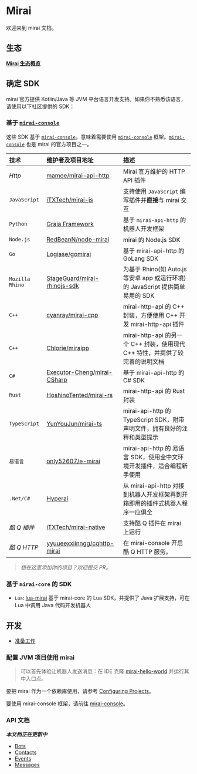 # Mirai

欢迎来到 mirai 文档。

## 生态

**[Mirai 生态概览](mirai-ecology.md)**

## 确定 SDK

mirai 官方提供 Kotlin/Java 等 JVM 平台语言开发支持。如果你不熟悉该语言，请使用以下社区提供的 SDK：

### 基于 [`mirai-console`]

[`mirai-console`]: https://github.com/mamoe/mirai-console

这些 SDK 基于 [`mirai-console`]，意味着需要使用 [`mirai-console`] 框架。[`mirai-console`] 也是 mirai 的官方项目之一。

[mamoe/mirai-api-http]: https://github.com/mamoe/mirai-api-http
[iTXTech/mirai-native]: https://github.com/iTXTech/mirai-native
[iTXTech/mirai-js]: https://github.com/iTXTech/mirai-js
[GraiaProject/Application]: https://github.com/GraiaProject/Application
[RedBeanN/node-mirai]: https://github.com/RedBeanN/node-mirai
[Logiase/gomirai]: https://github.com/Logiase/gomirai
[StageGuard/mirai-rhinojs-sdk]: https://github.com/StageGuard/mirai-rhinojs-sdk
[cyanray/mirai-cpp]: https://github.com/cyanray/mirai-cpp
[Chlorie/miraipp]: https://github.com/Chlorie/miraipp-template
[Executor-Cheng/mirai-CSharp]: https://github.com/Executor-Cheng/mirai-CSharp
[HoshinoTented/mirai-rs]: https://github.com/HoshinoTented/mirai-rs
[YunYouJun/mirai-ts]: https://github.com/YunYouJun/mirai-ts
[only52607/e-mirai]: https://github.com/only52607/e-mirai
[theGravityLab/ProjHyperai]: https://github.com/theGravityLab/ProjHyperai
[yyuueexxiinngg/cqhttp-mirai]: https://github.com/yyuueexxiinngg/cqhttp-mirai

| 技术             | 维护者及项目地址                               | 描述                                                                    |
|:----------------|:--------------------------------------------|:-----------------------------------------------------------------------|
| *Http*          | [mamoe/mirai-api-http]                      | Mirai 官方维护的 HTTP API 插件                                            |
| `JavaScript`    | [iTXTech/mirai-js]                          | 支持使用 `JavaScript` 编写插件并**直接**与 mirai 交互                        |
| `Python`        | [Graia Framework][GraiaProject/Application] | 基于 `mirai-api-http` 的机器人开发框架                                     |
| `Node.js`       | [RedBeanN/node-mirai]                       | mirai 的 Node.js SDK                                                   |
| `Go`            | [Logiase/gomirai]                           | 基于 mirai-api-http 的 GoLang SDK                                       |
| `Mozilla Rhino` | [StageGuard/mirai-rhinojs-sdk]              | 为基于 Rhino(如 Auto.js 等安卓 app 或运行环境)的 JavaScript 提供简单易用的 SDK |
| `C++`           | [cyanray/mirai-cpp]                         | mirai-http-api 的 C++ 封装，方便使用 C++ 开发 mirai-http-api 插件           |
| `C++`           | [Chlorie/miraipp]                           | mirai-http-api 的另一个 C++ 封装，使用现代 C++ 特性，并提供了较完善的说明文档    |
| `C#`            | [Executor-Cheng/mirai-CSharp]               | 基于 mirai-api-http 的 C# SDK                                           |
| `Rust`          | [HoshinoTented/mirai-rs]                    | mirai-http-api 的 Rust 封装                                             |
| `TypeScript`    | [YunYouJun/mirai-ts]                        | mirai-api-http 的 TypeScript SDK，附带声明文件，拥有良好的注释和类型提示       |
| `易语言`         | [only52607/e-mirai]                         | mirai-api-http 的 易语言 SDK，使用全中文环境开发插件，适合编程新手使用           |
| `.Net/C#`       | [Hyperai][theGravityLab/ProjHyperai]        | 从 mirai-api-http 对接到机器人开发框架再到开箱即用的插件式机器人程序一应俱全       |
| *酷 Q 插件*      | [iTXTech/mirai-native]                      | 支持酷 Q 插件在 mirai 上运行                                               |
| *酷 Q HTTP*     | [yyuueexxiinngg/cqhttp-mirai]               | 在 mirai-console 开启酷 Q HTTP 服务。                                     |

> *想在这里添加你的项目？欢迎提交 PR。*

### 基于 `mirai-core` 的 SDK

- `Lua`: [lua-mirai](https://github.com/only52607/lua-mirai) 基于 mirai-core 的 Lua SDK，并提供了 Java 扩展支持，可在 Lua 中调用 Java 代码开发机器人

## 开发

- [准备工作](Preparations.md#mirai---preparations)

### 配置 JVM 项目使用 mirai

> 可以首先体验让机器人发送消息：在 IDE 克隆 [mirai-hello-world](https://github.com/project-mirai/mirai-hello-world) 并运行其中入口点。

要把 mirai 作为一个依赖库使用，请参考 [Configuring Projects](ConfiguringProjects.md)。

要使用 mirai-console 框架，请前往 [mirai-console](https://github.com/mamoe/mirai-console)。

### API 文档

***本文档正在更新中***

- [Bots](Bots.md)
- [Contacts](Contacts.md)
- [Events](Events.md)
- [Messages](Messages.md)
